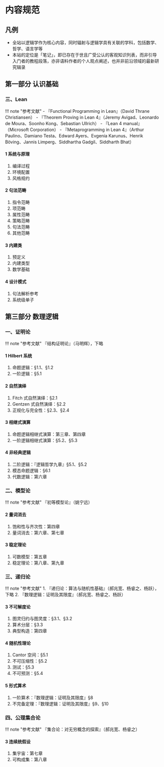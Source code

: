 # 内容规范

## 凡例
- 全站以逻辑学作为核心内容，同时辐射与逻辑学具有关联的学科，包括数学、哲学、语言学等
- 本站的定位是「笔记」，即已存在于世且广受公认的客观知识列表，而非引导入门者的教程段落，亦非语料作者的个人观点阐述，也并非前沿领域的最新研究辑录

## 第一部分 认识基础
### 三、Lean

!!! note "参考文献"
    - 『Functional Programming in Lean』（David Thrane Christiansen）
    - 『Theorem Proving in Lean 4』（Jeremy Avigad、Leonardo de Moura、Soonho Kong、Sebastian Ullrich）
    - 『Lean 4 manual』（Microsoft Corporation）
    - 『Metaprogramming in Lean 4』（Arthur Paulino、Damiano Testa、Edward Ayers、Evgenia Karunus、Henrik Böving、Jannis Limperg、Siddhartha Gadgil、Siddharth Bhat）

#### 1 系统与原理
1. 编译过程
2. 环境配置
3. 风格规约

#### 2 句法范畴
1. 指令范畴
2. 项范畴
3. 属性范畴
4. 策略范畴
5. 句法范畴
6. 其他范畴

#### 3 内建类
1. 预定义
2. 内建类型
3. 数学基础

#### 4 设计模式
1. 句法解析参考
2. 系统级单子

## 第三部分 数理逻辑
### 一、证明论

!!! note "参考文献"
    『结构证明论』（马明辉），下略

#### 1 Hilbert 系统
1. 命题逻辑：§1.1、§1.2
2. 一阶逻辑：§5.1

#### 2 自然演绎
1. Fitch 式自然演绎：§2.1
2. Gentzen 式自然演绎：§2.2
3. 正规化与完全性：§2.3、§2.4

#### 3 相继式演算
1. 命题逻辑相继式演算：第三章、第四章
2. 一阶逻辑相继式演算：§5.2、§5.3

#### 4 非经典逻辑
1. 二阶逻辑：『逻辑哲学九章』§5.1、§5.2
2. 模态命题逻辑：§6.1
3. 代数逻辑：第六章

### 二、模型论

!!! note "参考文献"
    『初等模型论』（姚宁远）

#### 2 量词消去
1. 饱和性与齐次性：第四章
2. 量词消去：第六章、第七章

#### 3 稳定理论
1. 可数模型：第五章
2. 稳定理论：第八章、第九章

### 三、递归论

!!! note "参考文献"
    1. 『递归论：算法与随机性基础』（郝兆宽、杨睿之、杨跃），下略
    2. 『数理逻辑：证明及其限度』（郝兆宽、杨睿之、杨跃）

#### 3 不可解度论
1. 图灵归约与图灵度：§3.1、§3.2
2. 算术分层：§3.3
3. 典型构造：第四章

#### 4 随机性理论
1. Cantor 空间：§5.1
2. 不可压缩性：§5.2
3. 测试：§5.3
4. 不可预测：§5.4

#### 5 形式算术
1. 一阶算术：『数理逻辑：证明及其限度』§8
2. 不完备定理：『数理逻辑：证明及其限度』§9、§10

### 四、公理集合论

!!! note "参考文献"
    『集合论：对无穷概念的探索』（郝兆宽、杨睿之）

#### 3 连续统假设
1. 集宇宙：第七章
2. 可构成集：第八章

